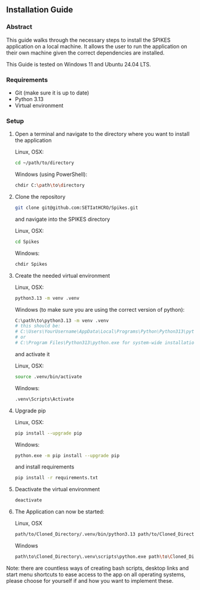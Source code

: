 ## Installation Guide
### Abstract

This guide walks through the necessary steps to install the SPIKES application on a local machine. It allows the user to run the application on their own machine given the correct dependencies are installed.

This Guide is tested on Windows 11 and Ubuntu 24.04 LTS.

### Requirements
- Git (make sure it is up to date)
- Python 3.13
- Virtual environment

### Setup

1. Open a terminal and navigate to the directory where you want to install the application

    Linux, OSX:
    ```bash
    cd ~/path/to/directory
    ```

    Windows (using PowerShell):
    ```bash
    chdir C:\path\to\directory
    ```

2. Clone the repository
   
    ```bash
    git clone git@github.com:SETIatHCRO/Spikes.git
    ```

    and navigate into the SPIKES directory
   
    Linux, OSX:
    ```bash
    cd Spikes
    ```

    Windows:
    ```bash
    chdir Spikes
    ```

3. Create the needed virtual environment
   
    Linux, OSX:
    ```bash
    python3.13 -m venv .venv
    ```

    Windows (to make sure you are using the correct version of python):

    ```bash 
    C:\path\to\python3.13 -m venv .venv
    # this should be: 
    # C:\Users\YourUsername\AppData\Local\Programs\Python\Python313\python.exe
    # or
    # C:\Program Files\Python313\python.exe for system-wide installations
    ```
  
    and activate it

    Linux, OSX:
    ```bash
    source .venv/bin/activate
    ```

    Windows:

    ```bash
    .venv\Scripts\Activate
    ```

4. Upgrade pip
   
    Linux, OSX:
    ```bash
    pip install --upgrade pip
    ```

    Windows:
    ```bash
    python.exe -m pip install --upgrade pip
    ```

    and install requirements
    
    ```bash
    pip install -r requirements.txt
    ```

5. Deactivate the virtual environment
   
    ```bash
    deactivate
    ```

6. The Application can now be started:

    Linux, OSX
    ```bash
    path/to/Cloned_Directory/.venv/bin/python3.13 path/to/Cloned_Directory/Application/main.py
    ```

    Windows
    ```bash
    path\to\Cloned_Directory\.venv\scripts\python.exe path\to\Cloned_Directory\Application\main.py

Note: there are countless ways of creating bash scripts, desktop links and start menu shortcuts to ease access to the app on all operating systems, please choose for yourself if and how you want to implement these.
